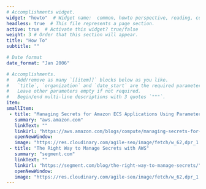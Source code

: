 ```yaml
---
# Accomplishments widget.
widget: "howto"  # Widget name:  common, howto perspective, reading, cd-with-jenkins-and-docker  etc
headless: true  # This file represents a page section.
active: true  # Activate this widget? true/false
weight: 3 # Order that this section will appear.
title: "How To"
subtitle: ""

# Date format
date_format: "Jan 2006"

# Accomplishments.
#   Add/remove as many `[[item]]` blocks below as you like.
#   `title`, `organization` and `date_start` are the required parameters.
#   Leave other parameters empty if not required.
#   Begin/end multi-line descriptions with 3 quotes `"""`.
item:
smallItem: 
 - title: "Managing Secrets for Amazon ECS Applications Using Parameter Store and IAM Roles for Tasks"
   summary: "aws.amazon.com"
   linkText: ""
   linkUrl: "https://aws.amazon.com/blogs/compute/managing-secrets-for-amazon-ecs-applications-using-parameter-store-and-iam-roles-for-tasks/"
   openNewWindow: 
   image: "https://res.cloudinary.com/agile-seo/image/fetch/w_62,dpr_1.0,d_blank_am8gzx.png/https%3A%2F%2Flogo.clearbit.com%2Faws.amazon.com%3Fsize%3D250"  
 - title: "The Right Way to Manage Secrets with AWS"
   summary: "segment.com"
   linkText: ""
   linkUrl: "https://segment.com/blog/the-right-way-to-manage-secrets/"
   openNewWindow: 
   image: "https://res.cloudinary.com/agile-seo/image/fetch/w_62,dpr_1.0,d_blank_am8gzx.png/https%3A%2F%2Flogo.clearbit.com%2Fsegment.com%3Fsize%3D250"  
---
```

